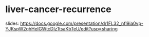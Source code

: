 # liver-cancer-recurrence
slides: https://docs.google.com/presentation/d/1FL32_nfl9ia0vp-YJKspW2qhHeIGWtcDIz1tsaKbTeU/edit?usp=sharing
